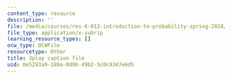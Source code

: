 ```yaml
---
content_type: resource
description: ''
file: /media/courses/res-6-012-introduction-to-probability-spring-2018/0e5293a9189a0d9b49b25c0c9347e6d5_hsQnmrHbbms.srt
file_type: application/x-subrip
learning_resource_types: []
ocw_type: OCWFile
resourcetype: Other
title: 3play caption file
uid: 0e5293a9-189a-0d9b-49b2-5c0c9347e6d5
---
```

